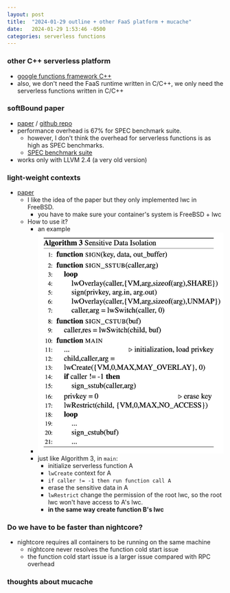 ```yaml
---
layout: post
title:  "2024-01-29 outline + other FaaS platform + mucache"
date:   2024-01-29 1:53:46 -0500
categories: serverless functions
---
```


### other C++ serverless platform
- [google functions framework C++](https://github.com/GoogleCloudPlatform/functions-framework-cpp)
- also, we don't need the FaaS runtime written in C/C++, we only need the serverless functions written in C/C++

### softBound paper
- [paper](https://llvm.org/pubs/2009-06-PLDI-SoftBound.pdf) / [github repo](https://github.com/santoshn/softboundcets-34)
- performance overhead is 67% for SPEC benchmark suite. 
	+ however, I don't think the overhead for serverless functions is as high as SPEC benchmarks.
	+ [SPEC benchmark suite](https://www.spec.org/cpu2017/Docs/overview.html#suites)
- works only with LLVM 2.4 (a very old version)

### light-weight contexts
- [paper](https://www.usenix.org/system/files/conference/osdi16/osdi16-litton.pdf)
	+ I like the idea of the paper but they only implemented lwc in FreeBSD.
		* you have to make sure your container's system is FreeBSD + lwc
	+ How to use it?
		* an example
		* ![s1](/assets/2024-01-29/s1.png)
		* just like Algorithm 3, in `main`:
			- initialize serverless function A
			- `lwCreate` context for A
			- `if caller != -1 then run function call A`
			- erase the sensitive data in A
			- `lwRestrict` change the permission of the root lwc, so the root lwc won't have access to A's lwc.
			- <strong>in the same way create function B's lwc</strong>
			 

### Do we have to be faster than nightcore?
- nightcore requires all containers to be running on the same machine
	+ nightcore never resolves the function cold start issue
	+ the function cold start issue is a larger issue compared with RPC overhead

### thoughts about mucache
